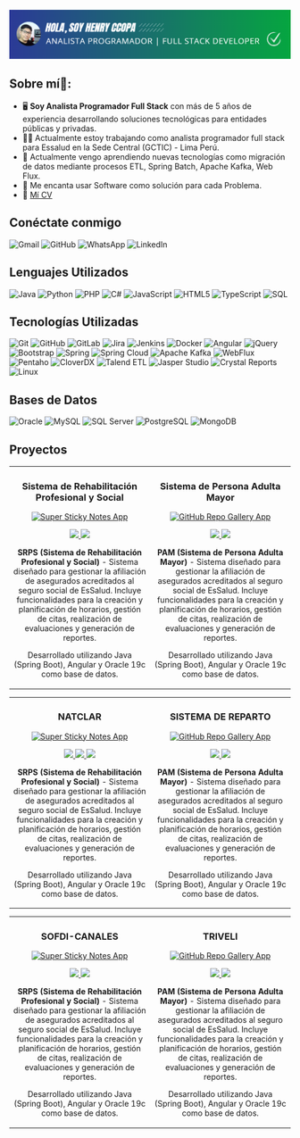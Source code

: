 ![logo](https://github.com/henryccopa/henryccopa/blob/main/2024-12-09_14-20.png)
## Sobre mí🧑:

- 🖥️ **Soy Analista Programador Full Stack** con más de 5 años de experiencia desarrollando soluciones tecnológicas para entidades públicas y privadas.
- 🧑‍💻 Actualmente estoy trabajando como analista programador full stack para Essalud en la Sede Central (GCTIC) - Lima Perú.
- 🌱 Actualmente vengo aprendiendo nuevas tecnologías como migración de datos mediante procesos ETL, Spring Batch, Apache Kafka, Web Flux.
- 🚀 Me encanta usar Software como solución para cada Problema.
- 📝 [Mí CV](https://drive.google.com/file/d/1GX5z2fT4WIJ3CEOFNh-xe8z2DwVTITxz/view?usp=sharing)

## Conéctate conmigo

![Gmail](https://img.shields.io/badge/-Gmail-000000?style=flat&logo=gmail&logoColor=EA4335)
![GitHub](https://img.shields.io/badge/-GitHub-000000?style=flat&logo=github&logoColor=white)
![WhatsApp](https://img.shields.io/badge/-WhatsApp-000000?style=flat&logo=whatsapp&logoColor=25D366)
![LinkedIn](https://img.shields.io/badge/-LinkedIn-000000?style=flat&logo=linkedin&logoColor=0A66C2)


## Lenguajes Utilizados

![Java](https://img.shields.io/badge/-Java-000000?style=flat&logo=Java&logoColor=007396)
![Python](https://img.shields.io/badge/-Python-000000?style=flat&logo=Python)
![PHP](https://img.shields.io/badge/-PHP-000000?style=flat&logo=PHP&logoColor=777BB4)
![C#](https://img.shields.io/badge/-C%23-000000?style=flat&logo=C-Sharp&logoColor=239120)
![JavaScript](https://img.shields.io/badge/-JavaScript-000000?style=flat&logo=JavaScript)
![HTML5](https://img.shields.io/badge/-HTML5-000000?style=flat&logo=HTML5&logoColor=E34F26)
![TypeScript](https://img.shields.io/badge/-TypeScript-000000?style=flat&logo=TypeScript&logoColor=007ACC)
![SQL](https://img.shields.io/badge/-SQL-000000?style=flat&logo=MySQL&logoColor=4479A1)


## Tecnologías Utilizadas

![Git](https://img.shields.io/badge/-Git-000000?style=flat&logo=git&logoColor=F05033)
![GitHub](https://img.shields.io/badge/-GitHub-000000?style=flat&logo=github&logoColor=white)
![GitLab](https://img.shields.io/badge/-GitLab-000000?style=flat&logo=gitlab&logoColor=FC6D26)
![Jira](https://img.shields.io/badge/-Jira-000000?style=flat&logo=jira&logoColor=0052CC)
![Jenkins](https://img.shields.io/badge/-Jenkins-000000?style=flat&logo=jenkins&logoColor=D24939)
![Docker](https://img.shields.io/badge/-Docker-000000?style=flat&logo=docker&logoColor=2496ED)
![Angular](https://img.shields.io/badge/-Angular-000000?style=flat&logo=angular&logoColor=DD0031)
![jQuery](https://img.shields.io/badge/-jQuery-000000?style=flat&logo=jquery&logoColor=0769AD)
![Bootstrap](https://img.shields.io/badge/-Bootstrap-000000?style=flat&logo=bootstrap&logoColor=7952B3)
![Spring](https://img.shields.io/badge/-Spring-000000?style=flat&logo=spring&logoColor=6DB33F)
![Spring Cloud](https://img.shields.io/badge/-Spring%20Cloud-000000?style=flat&logo=spring&logoColor=6DB33F)
![Apache Kafka](https://img.shields.io/badge/-Apache%20Kafka-000000?style=flat&logo=apache-kafka&logoColor=231F20)
![WebFlux](https://img.shields.io/badge/-WebFlux-000000?style=flat&logo=spring&logoColor=6DB33F)
![Pentaho](https://img.shields.io/badge/-Pentaho-000000?style=flat&logo=pentaho&logoColor=white)
![CloverDX](https://img.shields.io/badge/-CloverDX-000000?style=flat&logo=data&logoColor=white)
![Talend ETL](https://img.shields.io/badge/-Talend%20ETL-000000?style=flat&logo=talend&logoColor=white)
![Jasper Studio](https://img.shields.io/badge/-Jasper%20Studio-000000?style=flat&logo=jasper&logoColor=white)
![Crystal Reports](https://img.shields.io/badge/-Crystal%20Reports-000000?style=flat&logo=business-intelligence&logoColor=white)
![Linux](https://img.shields.io/badge/-Linux-000000?style=flat&logo=linux&logoColor=FCC624)

## Bases de Datos

![Oracle](https://img.shields.io/badge/-Oracle-000000?style=flat&logo=oracle&logoColor=F80000)
![MySQL](https://img.shields.io/badge/-MySQL-000000?style=flat&logo=mysql&logoColor=4479A1)
![SQL Server](https://img.shields.io/badge/-SQL%20Server-000000?style=flat&logo=microsoft-sql-server&logoColor=CC2927)
![PostgreSQL](https://img.shields.io/badge/-PostgreSQL-000000?style=flat&logo=postgresql&logoColor=336791)
![MongoDB](https://img.shields.io/badge/-MongoDB-000000?style=flat&logo=mongodb&logoColor=47A248)

## Proyectos

<div align="center">
<table>
<tr>
<td width="50%">
<h3 align="center">Sistema de Rehabilitación Profesional y Social</h3>
<div align="center">
<a href="https://github.com/user-attachments/assets/e7b70fc9-5f8e-42fd-86c5-10e739318754" target="_blank"><img src="https://github.com/user-attachments/assets/e7b70fc9-5f8e-42fd-86c5-10e739318754" width="400" alt="Super Sticky Notes App"></a>
<br>
<p>
<a href="https://github.com/henryccopa/SIGPS-VERS-2" target="_blank">
<img src="https://img.shields.io/badge/CODE-ff9?style=for-the-badge&logo=github&logoColor=black">
</a>
<a href="https://appsqa.essalud.gob.pe/sigps/login" target="_blank">
<img src="https://img.shields.io/badge/-website-green?style=for-the-badge&color=d1ed58">
</a>
</p>
<p><strong>SRPS (Sistema de Rehabilitación Profesional y Social)</strong> - Sistema diseñado para gestionar la afiliación de asegurados acreditados al seguro social de EsSalud. Incluye funcionalidades para la creación y planificación de horarios, gestión de citas, realización de evaluaciones y generación de reportes.</p>
<p>Desarrollado utilizando Java (Spring Boot), Angular y Oracle 19c como base de datos.</p>
                                                                                   
</td>

<td width="50%">
<h3 align="center">Sistema de Persona Adulta Mayor</h3>
<div align="center">                                       
<a href="https://appsqa.essalud.gob.pe/modulo-pam/login" target="_blank"><img src="https://github.com/user-attachments/assets/1b4a7add-35ef-49b7-a6d5-4b33ef9ce8bd" width="400" alt="GitHub Repo Gallery App"></a>
<br>
<p>
<a href="https://github.com/marisabrantley/github-repo-gallery" target="_blank">
<img src="https://img.shields.io/badge/CODE-4eb6d0?style=for-the-badge&logo=github&logoColor=black">
</a>
<a href="https://marisabrantley.github.io/github-repo-gallery/" target="_blank">
<img src="https://img.shields.io/badge/-website-green?style=for-the-badge&color=2d358f">
</a>
</p>
<p><strong>PAM (Sistema de Persona Adulta Mayor)</strong> - Sistema diseñado para gestionar la afiliación de asegurados acreditados al seguro social de EsSalud. Incluye funcionalidades para la creación y planificación de horarios, gestión de citas, realización de evaluaciones y generación de reportes.</p>
<p>Desarrollado utilizando Java (Spring Boot), Angular y Oracle 19c como base de datos.</p>
</div>
</td>                                                                  
</table> 

<table>
<tr>
<td width="50%">
<h3 align="center">NATCLAR</h3>
<div align="center">
<a href="https://github.com/user-attachments/assets/26e1ad97-43d4-4117-8e71-e9870e9be6be" target="_blank"><img src="https://github.com/user-attachments/assets/26e1ad97-43d4-4117-8e71-e9870e9be6be" width="400" alt="Super Sticky Notes App"></a>
<br>
<p>
<a href="https://github.com/henryccopa/SIGPS-VERS-2" target="_blank">
<img src="https://img.shields.io/badge/-proto tipo-green?style=for-the-badge&color=2d358f">
</a>
<a href="https://github.com/henryccopa/SIGPS-VERS-2" target="_blank">
<img src="https://img.shields.io/badge/-codigo-green?style=for-the-badge&color=2d358f">
</a>
<a href="https://appsqa.essalud.gob.pe/sigps/login" target="_blank">
<img src="https://img.shields.io/badge/-website-green?style=for-the-badge&color=2d358f">
</a>
</p>
<p><strong>SRPS (Sistema de Rehabilitación Profesional y Social)</strong> - Sistema diseñado para gestionar la afiliación de asegurados acreditados al seguro social de EsSalud. Incluye funcionalidades para la creación y planificación de horarios, gestión de citas, realización de evaluaciones y generación de reportes.</p>
<p>Desarrollado utilizando Java (Spring Boot), Angular y Oracle 19c como base de datos.</p>
                                                                                   
</td>

<td width="50%">
<h3 align="center">SISTEMA DE REPARTO</h3>
<div align="center">                                       
<a href="https://appsqa.essalud.gob.pe/modulo-pam/login" target="_blank"><img src="https://github.com/user-attachments/assets/cda5a502-eaa7-470d-a3db-c9c240b0d0ae" width="400" alt="GitHub Repo Gallery App"></a>
<br>
<p>
<a href="https://github.com/marisabrantley/github-repo-gallery" target="_blank">
<img src="https://img.shields.io/badge/CODE-4eb6d0?style=for-the-badge&logo=github&logoColor=black">
</a>
<a href="https://marisabrantley.github.io/github-repo-gallery/" target="_blank">
<img src="https://img.shields.io/badge/-website-green?style=for-the-badge&color=2d358f">
</a>
</p>
<p><strong>PAM (Sistema de Persona Adulta Mayor)</strong> - Sistema diseñado para gestionar la afiliación de asegurados acreditados al seguro social de EsSalud. Incluye funcionalidades para la creación y planificación de horarios, gestión de citas, realización de evaluaciones y generación de reportes.</p>
<p>Desarrollado utilizando Java (Spring Boot), Angular y Oracle 19c como base de datos.</p>
</div>
</td>                                                                  
</table> 

<table>
<tr>
<td width="50%">
<h3 align="center">SOFDI-CANALES</h3>
<div align="center">
<a href="https://appsqa.essalud.gob.pe/sigps/login" target="_blank"><img src="https://github.com/user-attachments/assets/e7b70fc9-5f8e-42fd-86c5-10e739318754" width="400" alt="Super Sticky Notes App"></a>
<br>
<p>
<a href="https://github.com/henryccopa/SIGPS-VERS-2" target="_blank">
<img src="https://img.shields.io/badge/CODE-ff9?style=for-the-badge&logo=github&logoColor=black">
</a>
<a href="https://appsqa.essalud.gob.pe/sigps/login" target="_blank">
<img src="https://img.shields.io/badge/-website-green?style=for-the-badge&color=d1ed58">
</a>
</p>
<p><strong>SRPS (Sistema de Rehabilitación Profesional y Social)</strong> - Sistema diseñado para gestionar la afiliación de asegurados acreditados al seguro social de EsSalud. Incluye funcionalidades para la creación y planificación de horarios, gestión de citas, realización de evaluaciones y generación de reportes.</p>
<p>Desarrollado utilizando Java (Spring Boot), Angular y Oracle 19c como base de datos.</p>
                                                                                   
</td>

<td width="50%">
<h3 align="center">TRIVELI</h3>
<div align="center">                                       
<a href="https://appsqa.essalud.gob.pe/modulo-pam/login" target="_blank"><img src="https://github.com/user-attachments/assets/1b4a7add-35ef-49b7-a6d5-4b33ef9ce8bd" width="400" alt="GitHub Repo Gallery App"></a>
<br>
<p>
<a href="https://github.com/marisabrantley/github-repo-gallery" target="_blank">
<img src="https://img.shields.io/badge/CODE-4eb6d0?style=for-the-badge&logo=github&logoColor=black">
</a>
<a href="https://marisabrantley.github.io/github-repo-gallery/" target="_blank">
<img src="https://img.shields.io/badge/-website-green?style=for-the-badge&color=2d358f">
</a>
</p>
<p><strong>PAM (Sistema de Persona Adulta Mayor)</strong> - Sistema diseñado para gestionar la afiliación de asegurados acreditados al seguro social de EsSalud. Incluye funcionalidades para la creación y planificación de horarios, gestión de citas, realización de evaluaciones y generación de reportes.</p>
<p>Desarrollado utilizando Java (Spring Boot), Angular y Oracle 19c como base de datos.</p>
</div>
</td>                                                                  
</table> 
</div>
